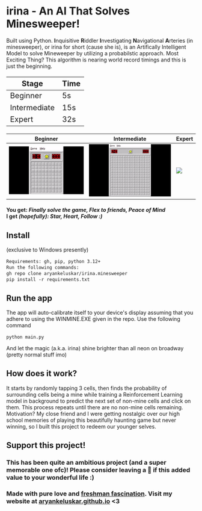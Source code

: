 # irina - An AI That Solves Minesweeper!

Built using Python. <b>I</b>nquisitive <b>R</b>iddler <b>I</b>nvestigating <b>N</b>avigational <b>A</b>rteries (in minesweeper), or irina for short (cause she is), is an Artifically Intelligent Model to solve Mineweeper by utilizing a probabilstic approach. Most Exciting Thing? This algorithm is nearing world record timings and this is just the beginning.

<table style="font-size: 20px;">
  <thead>
    <tr>
      <th>Stage</th>
      <th>Time</th>
    </tr>
  </thead>
  <tbody>
    <tr>
      <td>Beginner</td>
      <td>5s</td>
    </tr>
    <tr>
      <td>Intermediate</td>
      <td>15s</td>
    </tr>
    <tr>
      <td>Expert</td>
      <td>32s</td>
    </tr>
  </tbody>
</table>

|Beginner|Intermediate|Expert|
|-|-|-|
| <img src="./Beginner.gif"> | <img src="./Intermediate.gif"> | <img src="./Expert.gif"> |

#### You get: _Finally solve the game, Flex to friends, Peace of Mind_ <br> I get _(hopefully): Star, Heart, Follow :)_

## Install 
(exclusive to Windows presently)

    Requirements: gh, pip, python 3.12+
    Run the following commands:
    gh repo clone aryankeluskar/irina.minesweeper
    pip install -r requirements.txt


## Run the app 
The app will auto-calibrate itself to your device's display assuming that you adhere to using the WINMINE.EXE given in the repo. Use the following command   

    python main.py

And let the magic (a.k.a. irina) shine brighter than all neon on broadway (pretty normal stuff imo)
   
## How does it work?
It starts by randomly tapping 3 cells, then finds the probability of surrounding cells being a mine while training a Reinforcement Learning model in background to predict the next set of non-mine cells and click on them. This process repeats until there are no non-mine cells remaining. Motivation? My close friend and I were getting nostalgic over our high school memories of playing this beautifully haunting game but never winning, so I built this project to redeem our younger selves.

## Support this project!
### This has been quite an ambitious project (and a super memorable one ofc)! Please consider leaving a 🌟 if this added value to your wonderful life :)
### Made with pure love and [freshman fascination](## "it's a real term i swear"). Visit my website at [aryankeluskar.github.io](https://aryankeluskar.github.io) <3
